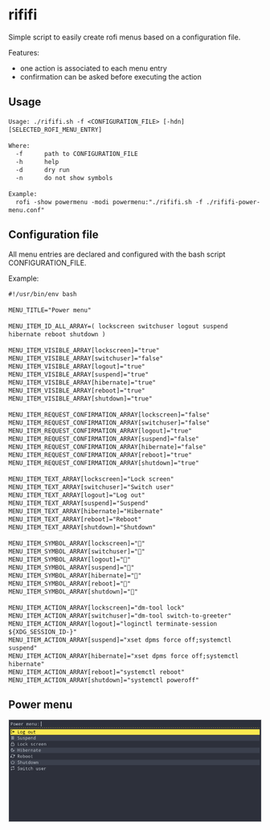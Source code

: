# rififi

Simple script to easily create rofi menus based on a configuration file.

Features:
  - one action is associated to each menu entry
  - confirmation can be asked before executing the action

## Usage

~~~
Usage: ./rififi.sh -f <CONFIGURATION_FILE> [-hdn] [SELECTED_ROFI_MENU_ENTRY]

Where:
  -f      path to CONFIGURATION_FILE
  -h      help
  -d      dry run
  -n      do not show symbols

Example:
  rofi -show powermenu -modi powermenu:"./rififi.sh -f ./rififi-power-menu.conf"
~~~

## Configuration file

All menu entries are declared and configured with the bash script CONFIGURATION_FILE.

Example:

~~~
#!/usr/bin/env bash

MENU_TITLE="Power menu"

MENU_ITEM_ID_ALL_ARRAY=( lockscreen switchuser logout suspend hibernate reboot shutdown )

MENU_ITEM_VISIBLE_ARRAY[lockscreen]="true"
MENU_ITEM_VISIBLE_ARRAY[switchuser]="false"
MENU_ITEM_VISIBLE_ARRAY[logout]="true"
MENU_ITEM_VISIBLE_ARRAY[suspend]="true"
MENU_ITEM_VISIBLE_ARRAY[hibernate]="true"
MENU_ITEM_VISIBLE_ARRAY[reboot]="true"
MENU_ITEM_VISIBLE_ARRAY[shutdown]="true"

MENU_ITEM_REQUEST_CONFIRMATION_ARRAY[lockscreen]="false"
MENU_ITEM_REQUEST_CONFIRMATION_ARRAY[switchuser]="false"
MENU_ITEM_REQUEST_CONFIRMATION_ARRAY[logout]="true"
MENU_ITEM_REQUEST_CONFIRMATION_ARRAY[suspend]="false"
MENU_ITEM_REQUEST_CONFIRMATION_ARRAY[hibernate]="false"
MENU_ITEM_REQUEST_CONFIRMATION_ARRAY[reboot]="true"
MENU_ITEM_REQUEST_CONFIRMATION_ARRAY[shutdown]="true"

MENU_ITEM_TEXT_ARRAY[lockscreen]="Lock screen"
MENU_ITEM_TEXT_ARRAY[switchuser]="Switch user"
MENU_ITEM_TEXT_ARRAY[logout]="Log out"
MENU_ITEM_TEXT_ARRAY[suspend]="Suspend"
MENU_ITEM_TEXT_ARRAY[hibernate]="Hibernate"
MENU_ITEM_TEXT_ARRAY[reboot]="Reboot"
MENU_ITEM_TEXT_ARRAY[shutdown]="Shutdown"

MENU_ITEM_SYMBOL_ARRAY[lockscreen]=""
MENU_ITEM_SYMBOL_ARRAY[switchuser]=""
MENU_ITEM_SYMBOL_ARRAY[logout]=""
MENU_ITEM_SYMBOL_ARRAY[suspend]=""
MENU_ITEM_SYMBOL_ARRAY[hibernate]=""
MENU_ITEM_SYMBOL_ARRAY[reboot]=""
MENU_ITEM_SYMBOL_ARRAY[shutdown]=""

MENU_ITEM_ACTION_ARRAY[lockscreen]="dm-tool lock"
MENU_ITEM_ACTION_ARRAY[switchuser]="dm-tool switch-to-greeter"
MENU_ITEM_ACTION_ARRAY[logout]="loginctl terminate-session ${XDG_SESSION_ID-}"
MENU_ITEM_ACTION_ARRAY[suspend]="xset dpms force off;systemctl suspend"
MENU_ITEM_ACTION_ARRAY[hibernate]="xset dpms force off;systemctl hibernate"
MENU_ITEM_ACTION_ARRAY[reboot]="systemctl reboot"
MENU_ITEM_ACTION_ARRAY[shutdown]="systemctl poweroff"
~~~

## Power menu

![](./screenshots/rififi-power-menu.png)

